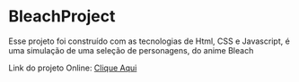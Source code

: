 # BleachProject
Esse projeto foi construído com as tecnologias de Html, CSS e Javascript, é uma simulação de uma seleção de personagens, do anime Bleach

Link do projeto Online: [Clique Aqui](https://quiet-pothos-310f4d.netlify.app/) 

